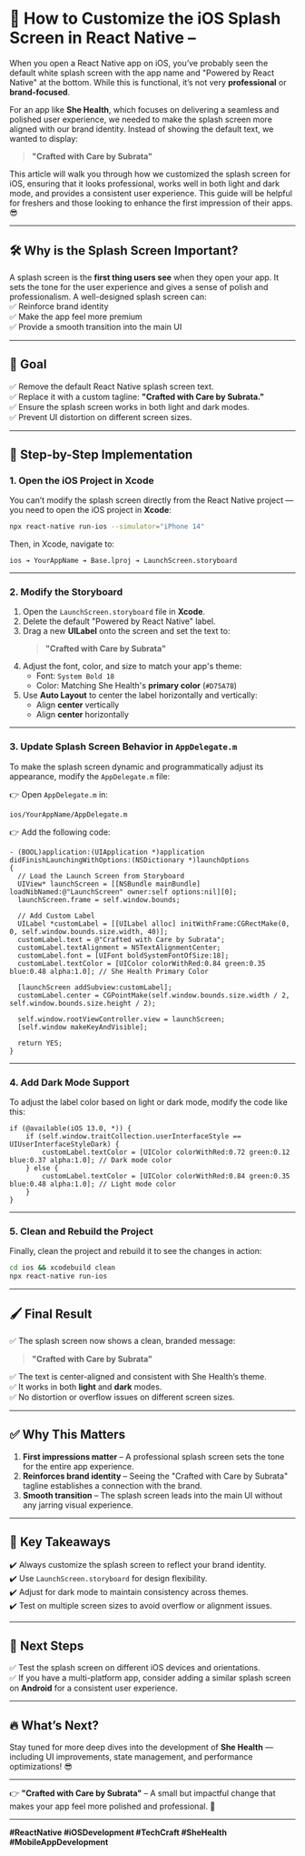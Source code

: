 # 🚀 How to Customize the iOS Splash Screen in React Native – 

When you open a React Native app on iOS, you’ve probably seen the default white splash screen with the app name and "Powered by React Native" at the bottom. While this is functional, it’s not very **professional** or **brand-focused**.

For an app like **She Health**, which focuses on delivering a seamless and polished user experience, we needed to make the splash screen more aligned with our brand identity. Instead of showing the default text, we wanted to display:

> **"Crafted with Care by Subrata"**

This article will walk you through how we customized the splash screen for iOS, ensuring that it looks professional, works well in both light and dark mode, and provides a consistent user experience. This guide will be helpful for freshers and those looking to enhance the first impression of their apps. 😎

---

## 🛠️ **Why is the Splash Screen Important?**

A splash screen is the **first thing users see** when they open your app. It sets the tone for the user experience and gives a sense of polish and professionalism. A well-designed splash screen can:\
✅ Reinforce brand identity\
✅ Make the app feel more premium\
✅ Provide a smooth transition into the main UI

---

## 🎯 **Goal**

✅ Remove the default React Native splash screen text.\
✅ Replace it with a custom tagline: **"Crafted with Care by Subrata."**\
✅ Ensure the splash screen works in both light and dark modes.\
✅ Prevent UI distortion on different screen sizes.

---

## 📲 **Step-by-Step Implementation**

### **1. Open the iOS Project in Xcode**

You can’t modify the splash screen directly from the React Native project — you need to open the iOS project in **Xcode**:

```bash
npx react-native run-ios --simulator="iPhone 14"
```

Then, in Xcode, navigate to:

```
ios ➔ YourAppName ➔ Base.lproj ➔ LaunchScreen.storyboard
```

---

### **2. Modify the Storyboard**

1. Open the `LaunchScreen.storyboard` file in **Xcode**.
2. Delete the default "Powered by React Native" label.
3. Drag a new **UILabel** onto the screen and set the text to:
   > **"Crafted with Care by Subrata"**
4. Adjust the font, color, and size to match your app's theme:
   - Font: `System Bold 18`
   - Color: Matching She Health's **primary color** (`#D75A7B`)
5. Use **Auto Layout** to center the label horizontally and vertically:
   - Align **center** vertically
   - Align **center** horizontally

---

### **3. Update Splash Screen Behavior in `AppDelegate.m`**

To make the splash screen dynamic and programmatically adjust its appearance, modify the `AppDelegate.m` file:

👉 Open `AppDelegate.m` in:

```
ios/YourAppName/AppDelegate.m
```

👉 Add the following code:

```objc
- (BOOL)application:(UIApplication *)application didFinishLaunchingWithOptions:(NSDictionary *)launchOptions
{
  // Load the Launch Screen from Storyboard
  UIView* launchScreen = [[NSBundle mainBundle] loadNibNamed:@"LaunchScreen" owner:self options:nil][0];
  launchScreen.frame = self.window.bounds;

  // Add Custom Label
  UILabel *customLabel = [[UILabel alloc] initWithFrame:CGRectMake(0, 0, self.window.bounds.size.width, 40)];
  customLabel.text = @"Crafted with Care by Subrata";
  customLabel.textAlignment = NSTextAlignmentCenter;
  customLabel.font = [UIFont boldSystemFontOfSize:18];
  customLabel.textColor = [UIColor colorWithRed:0.84 green:0.35 blue:0.48 alpha:1.0]; // She Health Primary Color

  [launchScreen addSubview:customLabel];
  customLabel.center = CGPointMake(self.window.bounds.size.width / 2, self.window.bounds.size.height / 2);

  self.window.rootViewController.view = launchScreen;
  [self.window makeKeyAndVisible];

  return YES;
}
```

---

### **4. Add Dark Mode Support**

To adjust the label color based on light or dark mode, modify the code like this:

```objc
if (@available(iOS 13.0, *)) {
    if (self.window.traitCollection.userInterfaceStyle == UIUserInterfaceStyleDark) {
        customLabel.textColor = [UIColor colorWithRed:0.72 green:0.12 blue:0.37 alpha:1.0]; // Dark mode color
    } else {
        customLabel.textColor = [UIColor colorWithRed:0.84 green:0.35 blue:0.48 alpha:1.0]; // Light mode color
    }
}
```

---

### **5. Clean and Rebuild the Project**

Finally, clean the project and rebuild it to see the changes in action:

```bash
cd ios && xcodebuild clean
npx react-native run-ios
```

---

## 🖌️ **Final Result**

✅ The splash screen now shows a clean, branded message:

> **"Crafted with Care by Subrata"**

✅ The text is center-aligned and consistent with She Health’s theme.\
✅ It works in both **light** and **dark** modes.\
✅ No distortion or overflow issues on different screen sizes.

---

## ✅ **Why This Matters**

1. **First impressions matter** – A professional splash screen sets the tone for the entire app experience.
2. **Reinforces brand identity** – Seeing the "Crafted with Care by Subrata" tagline establishes a connection with the brand.
3. **Smooth transition** – The splash screen leads into the main UI without any jarring visual experience.

---

## 🚀 **Key Takeaways**

✔️ Always customize the splash screen to reflect your brand identity.\
✔️ Use `LaunchScreen.storyboard` for design flexibility.\
✔️ Adjust for dark mode to maintain consistency across themes.\
✔️ Test on multiple screen sizes to avoid overflow or alignment issues.

---

## 🎯 **Next Steps**

✅ Test the splash screen on different iOS devices and orientations.\
✅ If you have a multi-platform app, consider adding a similar splash screen on **Android** for a consistent user experience.

---

## 🔥 **What’s Next?**

Stay tuned for more deep dives into the development of **She Health** — including UI improvements, state management, and performance optimizations! 😎

---

👉 **"Crafted with Care by Subrata"** – A small but impactful change that makes your app feel more polished and professional. 👏

---

**#ReactNative #iOSDevelopment #TechCraft #SheHealth #MobileAppDevelopment**

